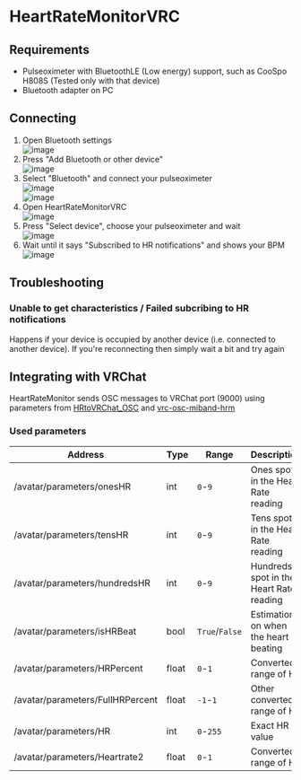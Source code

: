 # HeartRateMonitorVRC
## Requirements
- Pulseoximeter with BluetoothLE (Low energy) support, such as CooSpo H808S (Tested only with that device)
- Bluetooth adapter on PC

## Connecting
1. Open Bluetooth settings\
![image](https://github.com/user-attachments/assets/3b259898-fb43-4bc2-8c2b-a12200d68541)
2. Press "Add Bluetooth or other device"\
![image](https://github.com/user-attachments/assets/c98dfda8-ed66-41c8-9ebc-2fccf2b297db)
3. Select "Bluetooth" and connect your pulseoximeter\
![image](https://github.com/user-attachments/assets/27b27978-246f-4d32-a929-4e5cc1329226)
\
![image](https://github.com/user-attachments/assets/b8689d3b-2438-49e4-b231-0220a1a053b8)
5. Open HeartRateMonitorVRC\
![image](https://github.com/user-attachments/assets/b64b3f9c-cca6-41e3-8105-46235420c03a)
6. Press "Select device", choose your pulseoximeter and wait\
![image](https://github.com/user-attachments/assets/cf787717-7837-4f8c-b624-cd1e9e6170dd)
7. Wait until it says "Subscribed to HR notifications" and shows your BPM\
![image](https://github.com/user-attachments/assets/ab695ab5-a95f-426d-b654-462d028a5fbb)

## Troubleshooting
### Unable to get characteristics / Failed subcribing to HR notifications
Happens if your device is occupied by another device (i.e. connected to another device). If you're reconnecting then simply wait a bit and try again

## Integrating with VRChat
HeartRateMonitor sends OSC messages to VRChat port (9000) using parameters from [HRtoVRChat_OSC](https://github.com/200Tigersbloxed/HRtoVRChat_OSC/blob/main/AvatarSetup.md#supported-parameters) and [vrc-osc-miband-hrm](https://github.com/vard88508/vrc-osc-miband-hrm)
### Used parameters
| Address | Type | Range | Description |
| ------- | ---- | ----- | ----------- |
| /avatar/parameters/onesHR | int | `0`-`9` | Ones spot in the Heart Rate reading |
| /avatar/parameters/tensHR | int | `0`-`9` | Tens spot in the Heart Rate reading |
| /avatar/parameters/hundredsHR | int | `0`-`9` | Hundreds spot in the Heart Rate reading |
| /avatar/parameters/isHRBeat | bool | `True`/`False` | Estimation on when the heart is beating |
| /avatar/parameters/HRPercent | float | `0`-`1` | Converted range of HR |
| /avatar/parameters/FullHRPercent | float | `-1`-`1` | Other converted range of HR |
| /avatar/parameters/HR | int | `0`-`255` | Exact HR value |
| /avatar/parameters/Heartrate2  | float | `0`-`1` | Converted range of HR |

